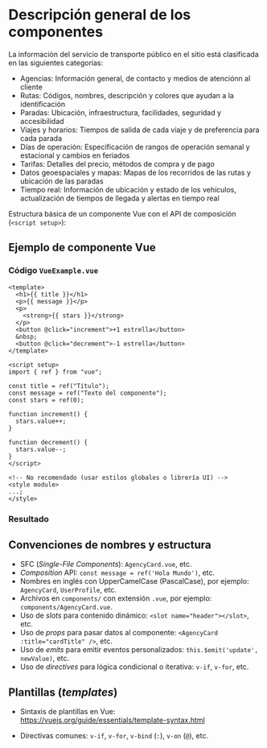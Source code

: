 # Descripción general de los componentes

La información del servicio de transporte público en el sitio está clasificada en las siguientes categorías:

- Agencias: Información general, de contacto y medios de atenciónn al cliente
- Rutas: Códigos, nombres, descripción y colores que ayudan a la identificación
- Paradas: Ubicación, infraestructura, facilidades, seguridad y accesibilidad
- Viajes y horarios: Tiempos de salida de cada viaje y de preferencia para cada parada
- Días de operación: Especificación de rangos de operación semanal y estacional y cambios en feriados
- Tarifas: Detalles del precio, métodos de compra y de pago
- Datos geoespaciales y mapas: Mapas de los recorridos de las rutas y ubicación de las paradas
- Tiempo real: Información de ubicación y estado de los vehículos, actualización de tiempos de llegada y alertas en tiempo real

Estructura básica de un componente Vue con el API de composición (`<script setup>`):

## Ejemplo de componente Vue

### Código `VueExample.vue`

```vue
<template>
  <h1>{{ title }}</h1>
  <p>{{ message }}</p>
  <p>
    <strong>{{ stars }}</strong>
  </p>
  <button @click="increment">+1 estrella</button>
  &nbsp;
  <button @click="decrement">-1 estrella</button>
</template>

<script setup>
import { ref } from "vue";

const title = ref("Título");
const message = ref("Texto del componente");
const stars = ref(0);

function increment() {
  stars.value++;
}

function decrement() {
  stars.value--;
}
</script>

<!-- No recomendado (usar estilos globales o librería UI) -->
<style module>
...;
</style>
```

### Resultado

<script setup>
import VueExample from '../../.vitepress/components/VueExample.vue'
</script>

<VueExample />

## Convenciones de nombres y estructura

- SFC (_Single-File Components_): `AgencyCard.vue`, etc.
- _Composition_ API: `const message = ref('Hola Mundo')`, etc.
- Nombres en inglés con UpperCamelCase (PascalCase), por ejemplo: `AgencyCard`, `UserProfile`, etc.
- Archivos en `components/` con extensión `.vue`, por ejemplo: `components/AgencyCard.vue`.
- Uso de _slots_ para contenido dinámico: `<slot name="header"></slot>`, etc.
- Uso de _props_ para pasar datos al componente: `<AgencyCard :title="cardTitle" />`, etc.
- Uso de _emits_ para emitir eventos personalizados: `this.$emit('update', newValue)`, etc.
- Uso de _directives_ para lógica condicional o iterativa: `v-if`, `v-for`, etc.

## Plantillas (_templates_)

- Sintaxis de plantillas en Vue: https://vuejs.org/guide/essentials/template-syntax.html

- Directivas comunes: `v-if`, `v-for`, `v-bind` (`:`), `v-on` (`@`), etc.
